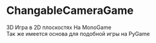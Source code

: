 # ChangableCameraGame
3D Игра в 2D плоскостях 
На MonoGame
<br>
Так же имеется основа для подобной игры на PyGame
